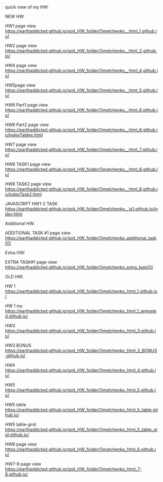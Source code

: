 quick view of my HW:

NEW HW:

HW1 page view https://earthaddicted.github.io/goit_HW_folder/Omelchenko__html_1.github.io/

HW2 page view https://earthaddicted.github.io/goit_HW_folder/Omelchenko__html_2.github.io/

HW4 page view https://earthaddicted.github.io/goit_HW_folder/Omelchenko__html_4.github.io/

HW5page view https://earthaddicted.github.io/goit_HW_folder/Omelchenko__html_5.github.io/

HW6 Part1 page view https://earthaddicted.github.io/goit_HW_folder/Omelchenko__html_6.github.io/

HW6 Part2 page view https://earthaddicted.github.io/goit_HW_folder/Omelchenko__html_6.github.io/indexTables.html

HW7 page view https://earthaddicted.github.io/goit_HW_folder/Omelchenko__html_7.github.io/

HW8 TASK1 page view https://earthaddicted.github.io/goit_HW_folder/Omelchenko__html_8.github.io/

HW8 TASK2 page view https://earthaddicted.github.io/goit_HW_folder/Omelchenko__html_8.github.io/indexTask2.html


JAVASCRIPT
HW1-2 TASK https://earthaddicted.github.io/goit_HW_folder/Omelchenko__js1.github.io/index.html


Additional HW: 

ADDITIONAL TASK #1 page view https://earthaddicted.github.io/goit_HW_folder/Omelchenko_additional_task01/


Extra HW:

EXTRA TASK#1 page view https://earthaddicted.github.io/goit_HW_folder/Omelchenko_extra_task01/


OLD HW: 

HW 1 https://earthaddicted.github.io/goit_HW_folder/Omelchenko_html_1.github.io/

HW 1 my https://earthaddicted.github.io/goit_HW_folder/Omelchenko_html_1_animated.github.io/

HW3 https://earthaddicted.github.io/goit_HW_folder/Omelchenko_html_3.github.io/

HW3 BONUS https://earthaddicted.github.io/goit_HW_folder/Omelchenko_html_3_BONUS.github.io/

HW4 https://earthaddicted.github.io/goit_HW_folder/Omelchenko_html_4.github.io/

HW5 https://earthaddicted.github.io/goit_HW_folder/Omelchenko_html_5.github.io/

HW5 table https://earthaddicted.github.io/goit_HW_folder/Omelchenko_html_5_table.github.io/

HW5 table-grid https://earthaddicted.github.io/goit_HW_folder/Omelchenko_html_5_table_grid.github.io/

HW6 page view https://earthaddicted.github.io/goit_HW_folder/Omelchenko_html_6.github.io/

HW7-8 page view https://earthaddicted.github.io/goit_HW_folder/Omelchenko_html_7-8.github.io/
